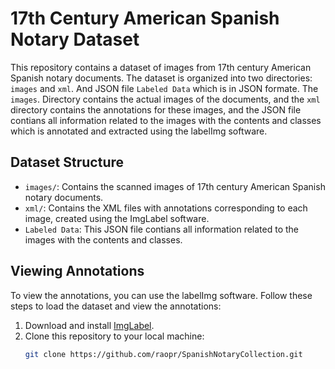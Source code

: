 # 17th Century American Spanish Notary Dataset

This repository contains a dataset of images from 17th century American Spanish notary documents. The dataset is organized into two directories: `images` and `xml`. And JSON file `Labeled Data` which is in JSON formate. The `images`.
Directory contains the actual images of the documents, and the `xml` directory contains the annotations for these images, and the JSON file contians all information related to the images with the contents and classes which is annotated and extracted using the labelImg software.

## Dataset Structure

- `images/`: Contains the scanned images of 17th century American Spanish notary documents.
- `xml/`: Contains the XML files with annotations corresponding to each image, created using the ImgLabel software.
- `Labeled Data`: This JSON file contians all information related to the images with the contents and classes.

## Viewing Annotations

To view the annotations, you can use the labelImg software. Follow these steps to load the dataset and view the annotations:

1. Download and install [ImgLabel](https://github.com/HumanSignal/labelImg).
2. Clone this repository to your local machine:
   ```bash
   git clone https://github.com/raopr/SpanishNotaryCollection.git
